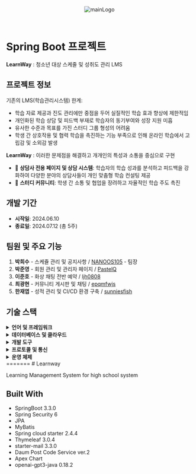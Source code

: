 <br>
<p align="center">
  <img src="https://github.com/user-attachments/assets/2204c2cc-5a0b-4b6c-970d-624d8c2b01f8" alt="mainLogo"/>
</p>
<br>

# Spring Boot 프로젝트
**LearnWay** : 청소년 대상 스케줄 및 성취도 관리 LMS

## 프로젝트 정보

기존의 LMS(학습관리시스템) 한계:

- 학습 자료 제공과 진도 관리에만 중점을 두어 실질적인 학습 효과 향상에 제한적임
- 개인화된 학습 상담 및 피드백 부재로 학습자의 동기부여와 성장 지원 미흡
- 유사한 수준과 목표를 가진 스터디 그룹 형성의 어려움
- 학생 간 상호작용 및 협력 학습을 촉진하는 기능 부족으로 인해 온라인 학습에서 고립감 및 소외감 발생

**LearnWay** : 이러한 문제점을 해결하고 개개인의 특성과 소통을 중심으로 구현
- 🎯 **상담사 전용 페이지 및 상담 시스템**: 학습자의 학습 성과를 분석하고 피드백을 강화하여 다양한 분야의 상담사들이 개인 맞춤형 학습 컨설팅 제공
- 💬 **스터디 커뮤니티**: 학생 간 소통 및 협업을 장려하고 자율적인 학습 주도 촉진

## 개발 기간

- **시작일**: 2024.06.10
- **종료일**: 2024.07.12 (총 5주)

## 팀원 및 주요 기능

1. **박희수** - 스케쥴 관리 및 공지사항 / [NANOOS105](https://github.com/NANOOS105) - 팀장
2. **박준영** - 회원 관리 및 관리자 페이지 / [PastelQ](https://github.com/PastelQ) 
3. **이준호** - 화상 채팅 전반 예약 / [ljh0808](https://github.com/ljh0808)
4. **최광현** - 커뮤니티 게시판 및 채팅 / [epqmfwjs](https://github.com/epqmfwjs)
5. **한재엽** - 성적 관리 및 CI/CD 환경 구축 / [sunniesfish](https://github.com/sunniesfish)

## 기술 스택

<details>
<summary><strong>언어 및 프레임워크</strong></summary>

- **Java** 17
- **JavaScript**
- **CSS**
- **Spring Boot** 3.3.0
- **JPA**
- **Spring Security** 6
- **MyBatis**
- **Spring Cloud Starter** 2.4.4
- **Thymeleaf** 3.0.4

</details>

<details>
<summary><strong>데이터베이스 및 클라우드</strong></summary>

- **MySQL** 8.0.36
- **Amazon EC2**
- **Amazon S3**
- **Amazon RDS**
- **AWS CodeDeploy**

</details>

<details>
<summary><strong>개발 도구</strong></summary>

- **GitHub**
- **IntelliJ IDEA**
- **Spring Tool Suite 4 (STS4)**
- **Visual Studio Code (VSCode)**

</details>

<details>
<summary><strong>프로토콜 및 통신</strong></summary>

- **WebRTC**
- **WebSocket**

</details>

<details>
<summary><strong>운영 체제</strong></summary>

- **Ubuntu** 22.04 LTS
- **Windows** 11

</details>
=======
# Learnway

Learning Management System for high school system


## Built With

- SpringBoot 3.3.0
- Spring Security 6
- JPA
- MyBatis
- Spring cloud starter 2.4.4
- Thymeleaf 3.0.4
- starter-mail 3.3.0
- Daum Post Code Service ver.2
- Apex Chart
- openai-gpt3-java 0.18.2
